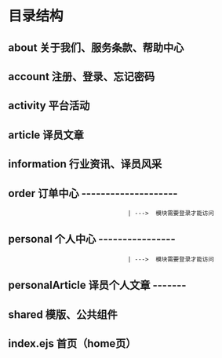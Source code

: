 
# 目录结构

## about 关于我们、服务条款、帮助中心

## account 注册、登录、忘记密码

## activity 平台活动

## article 译员文章

## information 行业资讯、译员风采

## order 订单中心  --------------------
									  | --->  模块需要登录才能访问
## personal 个人中心   ----------------
                                      | --->  模块需要登录才能访问
## personalArticle 译员个人文章 -------

## shared 模版、公共组件

## index.ejs 首页（home页）
